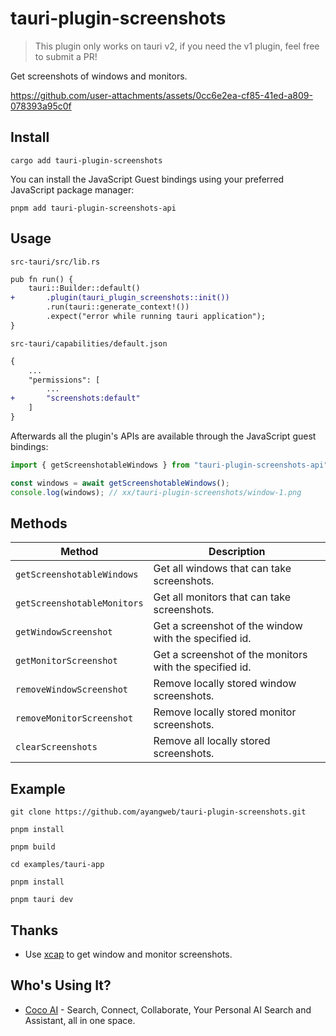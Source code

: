 # tauri-plugin-screenshots

> This plugin only works on tauri v2, if you need the v1 plugin, feel free to submit a PR!

Get screenshots of windows and monitors.

https://github.com/user-attachments/assets/0cc6e2ea-cf85-41ed-a809-078393a95c0f

## Install

```shell
cargo add tauri-plugin-screenshots
```

You can install the JavaScript Guest bindings using your preferred JavaScript package manager:

```shell
pnpm add tauri-plugin-screenshots-api
```

## Usage

`src-tauri/src/lib.rs`

```diff
pub fn run() {
    tauri::Builder::default()
+       .plugin(tauri_plugin_screenshots::init())
        .run(tauri::generate_context!())
        .expect("error while running tauri application");
}
```

`src-tauri/capabilities/default.json`

```diff
{
    ...
    "permissions": [
        ...
+       "screenshots:default"
    ]
}
```

Afterwards all the plugin's APIs are available through the JavaScript guest bindings:

```ts
import { getScreenshotableWindows } from "tauri-plugin-screenshots-api";

const windows = await getScreenshotableWindows();
console.log(windows); // xx/tauri-plugin-screenshots/window-1.png
```

## Methods

| Method                      | Description                                             |
| --------------------------- | ------------------------------------------------------- |
| `getScreenshotableWindows`  | Get all windows that can take screenshots.              |
| `getScreenshotableMonitors` | Get all monitors that can take screenshots.             |
| `getWindowScreenshot`       | Get a screenshot of the window with the specified id.   |
| `getMonitorScreenshot`      | Get a screenshot of the monitors with the specified id. |
| `removeWindowScreenshot`    | Remove locally stored window screenshots.               |
| `removeMonitorScreenshot`   | Remove locally stored monitor screenshots.              |
| `clearScreenshots`          | Remove all locally stored screenshots.                  |

## Example

```shell
git clone https://github.com/ayangweb/tauri-plugin-screenshots.git
```

```shell
pnpm install

pnpm build

cd examples/tauri-app

pnpm install

pnpm tauri dev
```

## Thanks

- Use [xcap](https://github.com/nashaofu/xcap) to get window and monitor screenshots.

## Who's Using It?

- [Coco AI](https://github.com/infinilabs/coco-app) - Search, Connect, Collaborate, Your Personal AI Search and Assistant, all in one space.
